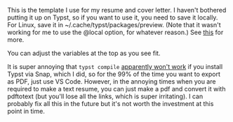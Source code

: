 This is the template I use for my resume and cover letter. I haven't bothered putting it up on Typst, so if you want to use it, you need to save it locally. For Linux, save it in ~/.cache/typst/packages/preview. (Note that it wasn't working for me to use the @local option, for whatever reason.) See [this](https://github.com/typst/packages?tab=readme-ov-file#local-packages) for more.

You can adjust the variables at the top as you see fit.

It is super annoying that `typst compile` [apparently won't work](https://github.com/typst/typst/issues/4718) if you install Typst via Snap, which I did, so for the 99% of the time you want to export as PDF, just use VS Code. However, in the annoying times when you are required to make a text resume, you can just make a pdf and convert it with pdftotext (but you'll lose all the links, which is super irritating). I can probably fix all this in the future but it's not worth the investment at this point in time.
